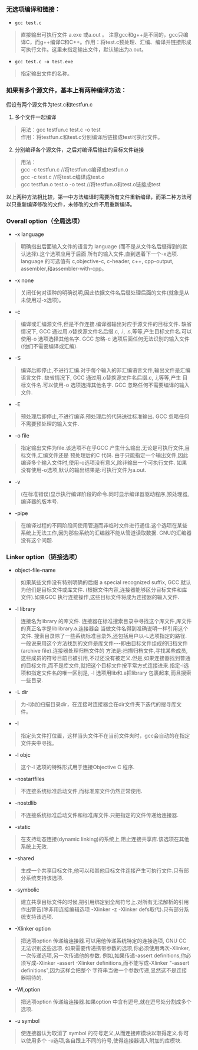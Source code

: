 ### 无选项编译和链接：              
-	`gcc test.c `   
>直接输出可执行文件 a.exe 或a.out 。 注意gcc和g++是不同的，gcc只编译C，而g++编译C和C++。作用：将test.c预处理、汇编、编译并链接形成可执行文件。这里未指定输出文件，默认输出为a.out。

-	`gcc test.c -o test.exe`
>指定输出文件的名称。 

### 如果有多个源文件，基本上有两种编译方法：         
假设有两个源文件为test.c和testfun.c                
1.	多个文件一起编译
>用法：gcc testfun.c test.c -o test              
>作用：将testfun.c和test.c分别编译后链接成test可执行文件。            

2.	分别编译各个源文件，之后对编译后输出的目标文件链接
>用法：             
gcc -c testfun.c //将testfun.c编译成testfun.o             
gcc -c test.c //将test.c编译成test.o              
gcc  testfun.o test.o -o test //将testfun.o和test.o链接成test              

以上两种方法相比较，第一中方法编译时需要所有文件重新编译，而第二种方法可以只重新编译修改的文件，未修改的文件不用重新编译。 

### Overall option（全局选项）

-	-x language
>明确指出后面输入文件的语言为 language (而不是从文件名后缀得到的默认选择).这个选项应用于后面 所有的输入文件,直到遇着下一个-x选项. language 的可选值有 c,objective-c, c-header, c++, cpp-output, assembler,和assembler-with-cpp。

-	-x none 
>关闭任何对语种的明确说明,因此依据文件名后缀处理后面的文件(就象是从未使用过-x选项)。

-	-c 
>编译或汇编源文件,但是不作连接.编译器输出对应于源文件的目标文件. 缺省情况下, GCC 通过用.o替换源文件名后缀.c, .i, .s,等等,产生目标文件名.可以使用-o 选项选择其他名字. GCC 忽略-c 选项后面任何无法识别的输入文件(他们不需要编译或汇编).     

-	-S 
>编译后即停止,不进行汇编.对于每个输入的非汇编语言文件,输出文件是汇编语言文件. 缺省情况下, GCC 通过用.o替换源文件名后缀.c, .i,等等,产生 目标文件名.可以使用-o 选项选择其他名字. GCC 忽略任何不需要编译的输入文件. 

-	-E 
>预处理后即停止,不进行编译.预处理后的代码送往标准输出. GCC 忽略任何不需要预处理的输入文件.

-	-o file  
>指定输出文件为file.该选项不在乎GCC 产生什么输出,无论是可执行文件,目标文件,汇编文件还是 预处理后的C 代码. 由于只能指定一个输出文件,因此编译多个输入文件时,使用-o选项没有意义,除非输出一个可执行文件. 如果没有使用-o选项,默认的输出结果是:可执行文件为a.out.

-	-v 
>(在标准错误)显示执行编译阶段的命令.同时显示编译器驱动程序,预处理器,编译器的版本号. 

-	-pipe 
>在编译过程的不同阶段间使用管道而非临时文件进行通信.这个选项在某些系统上无法工作,因为那些系统的汇编器不能从管道读取数据. GNU的汇编器没有这个问题. 


### Linker option（链接选项）
-	object-file-name
>如果某些文件没有特别明确的后缀 a special recognized suffix, GCC 就认为他们是目标文件或库文件. (根据文件内容,连接器能够区分目标文件和库文件).如果GCC 执行连接操作,这些目标文件将成为连接器的输入文件.

-	-l library
>连接名为library 的库文件. 连接器在标准搜索目录中寻找这个库文件,库文件的真正名字是liblibrary.a.连接器会 当做文件名得到准确说明一样引用这个文件. 搜索目录除了一些系统标准目录外,还包括用户以-L选项指定的路径. 一般说来用这个方法找到的文件是库文件---即由目标文件组成的归档文件(archive file).连接器处理归档文件的 方法是:扫描归档文件,寻找某些成员,这些成员的符号目前已被引用,不过还没有被定义.但是,如果连接器找到普通的目标文件,而不是库文件,就把这个目标文件按平常方式连接进来.指定-l选项和指定文件名的唯一区别是, -l 选项用lib和.a把library 包裹起来,而且搜索一些目录.

-	-L dir 
>为-l添加扫描目录dir，在连接时连接器会在dir文件夹下迭代的搜寻库文件。

-	-I 
>指定头文件打位置，这样当头文件不在当前文件夹时，gcc会自动的在指定文件夹中寻找。

-	-l objc
>这个-l 选项的特殊形式用于连接Objective C 程序.

-	-nostartfiles
>不连接系统标准启动文件,而标准库文件仍然正常使用.

-	-nostdlib
>不连接系统标准启动文件和标准库文件.只把指定的文件传递给连接器.

-	-static
>在支持动态连接(dynamic linking)的系统上,阻止连接共享库.该选项在其他系统上无效.

-	-shared
>生成一个共享目标文件,他可以和其他目标文件连接产生可执行文件.只有部分系统支持该选项.

-	-symbolic
>建立共享目标文件的时候,把引用绑定到全局符号上.对所有无法解析的引用作出警告(除非用连接编辑选项 -Xlinker -z -Xlinker defs取代).只有部分系统支持该选项.

-	-Xlinker option
>把选项option 传递给连接器.可以用他传递系统特定的连接选项, GNU CC 无法识别这些选项. 如果需要传递携带参数的选项,你必须使用两次-Xlinker,一次传递选项,另一次传递他的参数. 例如,如果传递-assert definitions,你必须写成-Xlinker -assert -Xlinker definitions,而不能写成-Xlinker "-assert definitions",因为这样会把整个 字符串当做一个参数传递,显然这不是连接器期待的.

-	-Wl,option
>把选项option 传递给连接器.如果option 中含有逗号,就在逗号处分割成多个选项.

-	-u symbol
>使连接器认为取消了 symbol 的符号定义,从而连接库模块以取得定义.你可以使用多个 -u选项,各自跟上不同的符号,使得连接器调入附加的库模块. 


